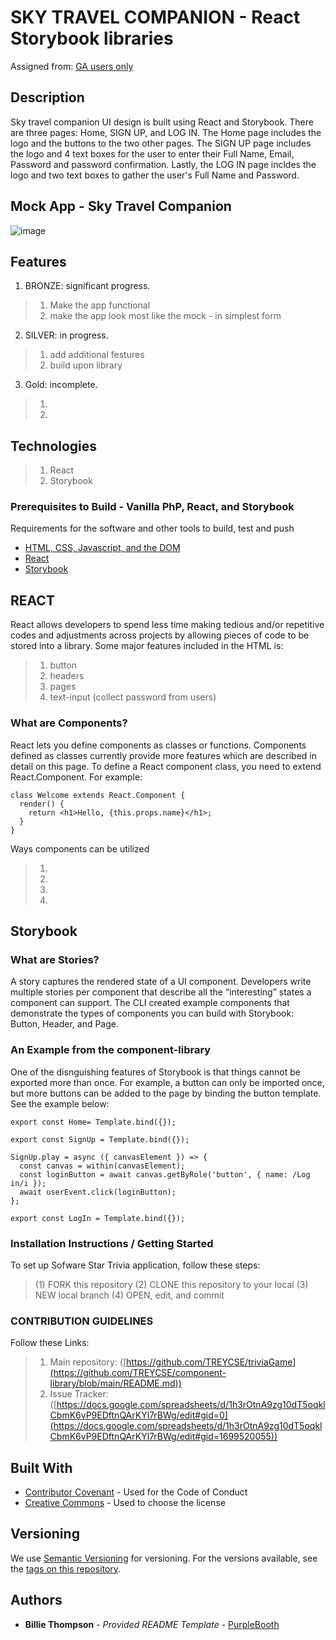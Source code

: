 # SKY TRAVEL COMPANION - React Storybook libraries

Assigned from:
[GA users only](https://git.generalassemb.ly/dc-wdi-react-redux/component-library-project)

## Description
Sky travel companion UI design is built using React and Storybook. There are three pages: Home, SIGN UP, and LOG IN. The Home page includes the logo and the buttons to the two other pages. The SIGN UP page includes  the logo and 4 text boxes for the user to enter their Full Name, Email, Password and password confirmation. Lastly, the LOG IN page incldes the logo and two text boxes to gather the user's Full Name and Password.


## Mock App - Sky Travel Companion
  ![image](https://i.imgur.com/EOFHA37.png)

## Features
1. BRONZE:  significant progress.
> 1. Make the app functional
> 2. make the app look most like the mock - in simplest form

2. SILVER: in progress.
>1. add additional festures
>2. build upon library

3. Gold: incomplete.
> 1. 
> 2. 


## Technologies
>1. React
>2. Storybook

### Prerequisites to Build - Vanilla PhP, React, and Storybook

Requirements for the software and other tools to build, test and push 
- [HTML, CSS, Javascript, and the DOM](https://www.w3schools.com/js/js_htmldom.asp)
- [React](https://reactjs.org/)
- [Storybook](https://storybook.js.org/docs/react/get-started/introduction)

## REACT 

React allows developers to spend less time making tedious and/or repetitive codes and adjustments across projects by allowing pieces of code to be stored into a library.
Some major features included in the HTML is: 
> 1. button
> 2. headers
> 2. pages
> 4. text-input (collect password from users)


### What are Components?
React lets you define components as classes or functions. Components defined as classes currently provide more features which are described in detail on this page. To define a React component class, you need to extend React.Component. For example:

    class Welcome extends React.Component {
      render() {
        return <h1>Hello, {this.props.name}</h1>;
      }
    }

Ways components can be utilized
> 1. 
> 2. 
> 3. 
> 4. 

## Storybook
### What are Stories?
A story captures the rendered state of a UI component. Developers write multiple stories per component that describe all the “interesting” states a component can support. The CLI created example components that demonstrate the types of components you can build with Storybook: Button, Header, and Page.

### An Example from the component-library
One of the disnguishing features of Storybook is that things cannot be exported more than once. For example, a button can only be imported once, but more buttons can be added to the page by binding the button template. See the example below:

    export const Home= Template.bind({});

    export const SignUp = Template.bind({});

    SignUp.play = async ({ canvasElement }) => {
      const canvas = within(canvasElement);
      const loginButton = await canvas.getByRole('button', { name: /Log in/i });
      await userEvent.click(loginButton);
    };

    export const LogIn = Template.bind({});


### Installation Instructions / Getting Started
To set up Sofware Star Trivia application, follow these steps:
>(1) FORK this repository
>(2) CLONE this repository to your local
>(3) NEW local branch
>(4) OPEN, edit, and commit

### CONTRIBUTION GUIDELINES
Follow these Links:
> 1. Main repository: ([https://github.com/TREYCSE/triviaGame](https://github.com/TREYCSE/component-library/blob/main/README.md))
> 2. Issue Tracker: ([https://docs.google.com/spreadsheets/d/1h3rOtnA9zg10dT5oqklCbmK6vP9EDftnQArKYl7rBWg/edit#gid=0](https://docs.google.com/spreadsheets/d/1h3rOtnA9zg10dT5oqklCbmK6vP9EDftnQArKYl7rBWg/edit#gid=1699520055))



## Built With
  - [Contributor Covenant](https://www.contributor-covenant.org/) - Used for the Code of Conduct
  - [Creative Commons](https://creativecommons.org/) - Used to choose the license

## Versioning
We use [Semantic Versioning](http://semver.org/) for versioning. For the versions available, see the [tags on this repository](https://github.com/PurpleBooth/a-good-readme-template/tags).

## Authors
  - **Billie Thompson** - *Provided README Template* - [PurpleBooth](https://github.com/PurpleBooth)

